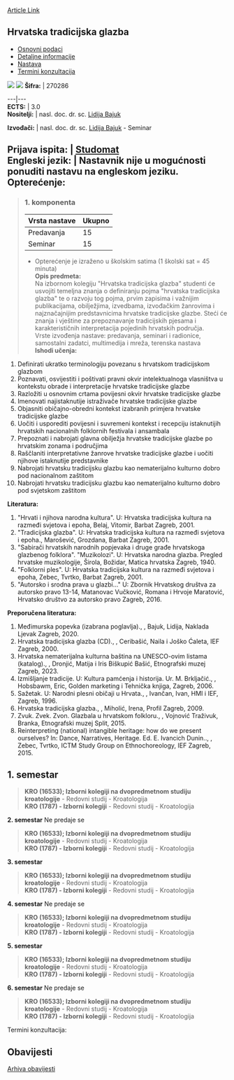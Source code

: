 [Article Link](https://www.fhs.hr/predmet/htg)

## Hrvatska tradicijska glazba
  * [Osnovni podaci](https://www.fhs.hr/predmet/htg#v1id-523757_991834_1_0 "Osnovni podaci")
  * [Detaljne informacije](https://www.fhs.hr/predmet/htg#v1id-523757_991834_1_1 "Detaljne informacije")
  * [Nastava](https://www.fhs.hr/predmet/htg#v1id-523757_991834_1_2 "Nastava")
  * [Termini konzultacija](https://www.fhs.hr/predmet/htg#v1id-523757_991834_1_3 "Termini konzultacija")


[![](https://www.fhs.hr/img/flags/gif/hr.gif)](https://www.fhs.hr/predmet/htg) [![](https://www.fhs.hr/img/flags/gif/gb.gif)](https://www.fhs.hr/en/course/ctm)
**Šifra:** |  270286  
  
---|---  
**ECTS:** |  3.0   
**Nositelji:** |  nasl. doc. dr. sc. [Lidija Bajuk](https://www.fhs.hr/djelatnik/lidija.bajuk)   
  
**Izvođači:** |  nasl. doc. dr. sc. [Lidija Bajuk](https://www.fhs.hr/djelatnik/lidija.bajuk) - Seminar  
  
**Prijava ispita:** |  [Studomat](http://www.isvu.hr/studomat)  
**Engleski jezik:** |  Nastavnik nije u mogućnosti ponuditi nastavu na engleskom jeziku.   
**Opterećenje:**  
---  
> ### 1. komponenta
> | Vrsta nastave | Ukupno  
> ---|---  
> Predavanja | 15  
> Seminar | 15  
> * Opterećenje je izraženo u školskim satima (1 školski sat = 45 minuta)   
**Opis predmeta:**  
> Na izbornom kolegiju "Hrvatska tradicijska glazba" studenti će usvojiti temeljna znanja o definiranju pojma "hrvatska tradicijska glazba" te o razvoju tog pojma, prvim zapisima i važnijim publikacijama, obilježjima, izvedbama, izvođačkim žanrovima i najznačajnijim predstavnicima hrvatske tradicijske glazbe. Steći će znanja i vještine za prepoznavanje tradicijskih pjesama i karakterističnih interpretacija pojedinih hrvatskih područja.  
>  Vrste izvođenja nastave: predavanja, seminari i radionice, samostalni zadatci, multimedija i mreža, terenska nastava  
**Ishodi učenja:**  
  1. Definirati ukratko terminologiju povezanu s hrvatskom tradicijskom glazbom
  2. Poznavati, osvijestiti i poštivati pravni okvir intelektualnoga vlasništva u kontekstu obrade i interpretacije hrvatske tradicijske glazbe
  3. Razložiti u osnovnim crtama povijesni okvir hrvatske tradicijske glazbe
  4. Imenovati najistaknutije istraživače hrvatske tradicijske glazbe
  5. Objasniti običajno-obredni kontekst izabranih primjera hrvatske tradicijske glazbe
  6. Uočiti i usporediti povijesni i suvremeni kontekst i recepciju istaknutijih hrvatskih nacionalnih folklornih festivala i ansambala
  7. Prepoznati i nabrojati glavna obilježja hrvatske tradicijske glazbe po hrvatskim zonama i područjima
  8. Raščlaniti interpretativne žanrove hrvatske tradicijske glazbe i uočiti njihove istaknutije predstavnike
  9. Nabrojati hrvatsku tradicijsku glazbu kao nematerijalno kulturno dobro pod nacionalnom zaštitom
  10. Nabrojati hrvatsku tradicijsku glazbu kao nematerijalno kulturno dobro pod svjetskom zaštitom

  
**Literatura:**  
  1. "Hrvati i njihova narodna kultura". U: Hrvatska tradicijska kultura na razmeđi svjetova i epoha, Belaj, Vitomir, Barbat Zagreb, 2001. 
  2. "Tradicijska glazba". U: Hrvatska tradicijska kultura na razmeđi svjetova i epoha., Marošević, Grozdana, Barbat Zagreb, 2001. 
  3. "Sabirači hrvatskih narodnih popjevaka i druge građe hrvatskoga glazbenog folklora". "Muzikolozi". U: Hrvatska narodna glazba. Pregled hrvatske muzikologije, Širola, Božidar, Matica hrvatska Zagreb, 1940. 
  4. "Folklorni ples". U: Hrvatska tradicijska kultura na razmeđi svjetova i epoha, Zebec, Tvrtko, Barbat Zagreb, 2001. 
  5. "Autorsko i srodna prava u glazbi..." U: Zbornik Hrvatskog društva za autorsko pravo 13-14, Matanovac Vučković, Romana i Hrvoje Maratović, Hrvatsko društvo za autorsko pravo Zagreb, 2016. 

  
**Preporučena literatura:**  
  1. Međimurska popevka (izabrana poglavlja)., , Bajuk, Lidija, Naklada Ljevak Zagreb, 2020.
  2. Hrvatska tradicijska glazba (CD)., , Ceribašić, Naila i Joško Ćaleta, IEF Zagreb, 2000.
  3. Hrvatska nematerijalna kulturna baština na UNESCO-ovim listama (katalog)., , Dronjić, Matija i Iris Biškupić Bašić, Etnografski muzej Zagreb, 2023.
  4. Izmišljanje tradicije. U: Kultura pamćenja i historija. Ur. M. Brkljačić., , Hobsbawm, Eric, Golden marketing i Tehnička knjiga, Zagreb, 2006.
  5. Sažetak. U: Narodni plesni običaji u Hrvata., , Ivančan, Ivan, HMI i IEF, Zagreb, 1996.
  6. Hrvatska tradicijska glazba., , Miholić, Irena, Profil Zagreb, 2009.
  7. Zvuk. Zvek. Zvon. Glazbala u hrvatskom folkloru., , Vojnović Traživuk, Branka, Etnografski muzej Split, 2015.
  8. Reinterpreting (national) intangible heritage: how do we present ourselves? In: Dance, Narratives, Heritage. Ed. E. Ivancich Dunin.., , Zebec, Tvrtko, ICTM Study Group on Ethnochoreology, IEF Zagreb, 2015.

  
**1. semestar**  
---  
> **KRO (16533); Izborni kolegiji na dvopredmetnom studiju kroatologije** - Redovni studij - Kroatologija  
>  **KRO (1787) - Izborni kolegiji** - Redovni studij - Kroatologija  
>   
  
**2. semestar** Ne predaje se  
> **KRO (16533); Izborni kolegiji na dvopredmetnom studiju kroatologije** - Redovni studij - Kroatologija  
>  **KRO (1787) - Izborni kolegiji** - Redovni studij - Kroatologija  
>   
  
**3. semestar**  
> **KRO (16533); Izborni kolegiji na dvopredmetnom studiju kroatologije** - Redovni studij - Kroatologija  
>  **KRO (1787) - Izborni kolegiji** - Redovni studij - Kroatologija  
>   
  
**4. semestar** Ne predaje se  
> **KRO (16533); Izborni kolegiji na dvopredmetnom studiju kroatologije** - Redovni studij - Kroatologija  
>  **KRO (1787) - Izborni kolegiji** - Redovni studij - Kroatologija  
>   
  
**5. semestar**  
> **KRO (16533); Izborni kolegiji na dvopredmetnom studiju kroatologije** - Redovni studij - Kroatologija  
>  **KRO (1787) - Izborni kolegiji** - Redovni studij - Kroatologija  
>   
  
**6. semestar** Ne predaje se  
> **KRO (16533); Izborni kolegiji na dvopredmetnom studiju kroatologije** - Redovni studij - Kroatologija  
>  **KRO (1787) - Izborni kolegiji** - Redovni studij - Kroatologija  
>   
Termini konzultacija: 


## Obavijesti
[Arhiva obavijesti](https://www.fhs.hr/predmet/htg?@=21ndw#news_124430 "Arhiva obavijesti")
